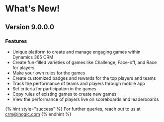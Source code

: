 # What's New!

## Version 9.0.0.0

### Features

* Unique platform to create and manage engaging games within Dynamics 365 CRM
* Create fun-filled varieties of games like Challenge, Face-off, and Race for players
* Make your own rules for the games
* Create customized badges and rewards for the top players and teams
* Track the performance of teams and players through mobile app
* Set criteria for participation in the games
* Copy rules of existing games to create new games
* View the performance of players live on scoreboards and leaderboards

{% hint style="success" %}
For further queries, reach out to us at [crm@inogic.com](mailto:crm@inogic.com)
{% endhint %}

